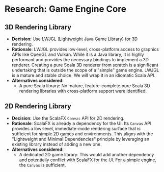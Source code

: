 # Research: Game Engine Core

## 3D Rendering Library

- **Decision**: Use LWJGL (Lightweight Java Game Library) for 3D rendering.
- **Rationale**: LWJGL provides low-level, cross-platform access to graphics APIs like OpenGL and Vulkan. While it is a Java library, it is highly performant and provides the necessary bindings to implement a 3D renderer. Creating a pure Scala 3D renderer from scratch is a significant undertaking that is outside the scope of a "simple" game engine. LWJGL is a mature and stable choice. We will wrap it in an idiomatic Scala API.
- **Alternatives considered**:
  - A pure Scala library: No mature, feature-complete pure Scala 3D rendering libraries with cross-platform support were identified.

## 2D Rendering Library

- **Decision**: Use the ScalaFX `Canvas` API for 2D rendering.
- **Rationale**: ScalaFX is already a dependency for the UI. Its `Canvas` API provides a low-level, immediate-mode rendering surface that is sufficient for simple 2D games and environments. This aligns with the "Lightweight and Minimal Dependencies" principle by leveraging an existing library instead of adding a new one.
- **Alternatives considered**:
  - A dedicated 2D game library: This would add another dependency and potentially conflict with ScalaFX for the UI. For a simple engine, the `Canvas` is sufficient.
